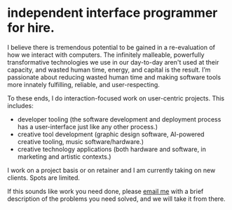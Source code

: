 # independent interface programmer for hire.

I believe there is tremendous potential to be gained in a re-evaluation of how we interact with computers. The infinitely malleable, powerfully transformative technologies we use in our day-to-day aren't used at their capacity, and wasted human time, energy, and capital is the result. I’m passionate about reducing wasted human time and making software tools more innately fulfilling, reliable, and user-respecting.

To these ends, I do interaction-focused work on user-centric projects. This includes:

- developer tooling (the software development and deployment process has a user-interface just like any other process.)
- creative tool development (graphic design software, AI-powered creative tooling, music software/hardware.)
- creative technology applications (both hardware and software, in marketing and artistic contexts.)

I work on a project basis or on retainer and I am currently taking on new clients. Spots are limited.

If this sounds like work you need done, please [email me](mailto:reed.hummel@gmail.com) with a brief description of the problems you need solved, and we will take it from there.
